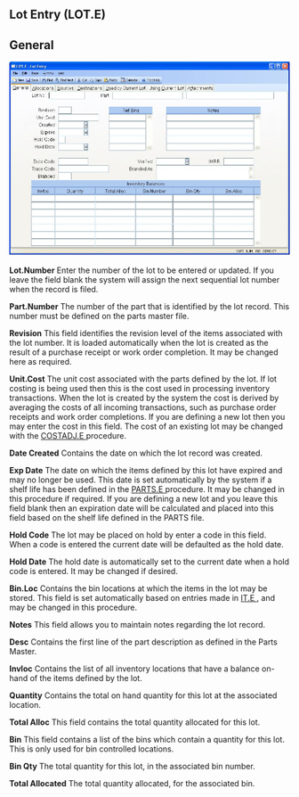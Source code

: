 ##  Lot Entry (LOT.E)

<PageHeader />

##  General

![](./LOT-E-1.jpg)

**Lot.Number** Enter the number of the lot to be entered or updated. If you
leave the field blank the system will assign the next sequential lot number
when the record is filed.  
  
**Part.Number** The number of the part that is identified by the lot record.
This number must be defined on the parts master file.  
  
**Revision** This field identifies the revision level of the items associated
with the lot number. It is loaded automatically when the lot is created as the
result of a purchase receipt or work order completion. It may be changed here
as required.  
  
**Unit.Cost** The unit cost associated with the parts defined by the lot. If lot costing is being used then this is the cost used in processing inventory transactions. When the lot is created by the system the cost is derived by averaging the costs of all incoming transactions, such as purchase order receipts and work order completions. If you are defining a new lot then you may enter the cost in this field. The cost of an existing lot may be changed with the [ COSTADJ.E ](../../../../../rover/AP-OVERVIEW/AP-ENTRY/AP-E/AP-E-2/INV-CONTROL/INV-CONTROL-1/COSTADJ-E) procedure.   
  
**Date Created** Contains the date on which the lot record was created.  
  
**Exp Date** The date on which the items defined by this lot have expired and may no longer be used. This date is set automatically by the system if a shelf life has been defined in the [ PARTS.E ](../../../ENG-OVERVIEW/ENG-ENTRY/PARTS-E) procedure. It may be changed in this procedure if required. If you are defining a new lot and you leave this field blank then an expiration date will be calculated and placed into this field based on the shelf life defined in the PARTS file.   
  
**Hold Code** The lot may be placed on hold by enter a code in this field.
When a code is entered the current date will be defaulted as the hold date.  
  
**Hold Date** The hold date is automatically set to the current date when a
hold code is entered. It may be changed if desired.  
  
**Bin.Loc** Contains the bin locations at which the items in the lot may be stored. This field is set automatically based on entries made in [ IT.E ](../../../../../rover/AP-OVERVIEW/AP-ENTRY/AP-E/CHECKS-E/AP-CONTROL/GLCHART-E/GLCHART-E-1/GLCHART-R2/WO-CONTROL/WO-E/IT-E) , and may be changed in this procedure.   
  
**Notes** This field allows you to maintain notes regarding the lot record.  
  
**Desc** Contains the first line of the part description as defined in the
Parts Master.  
  
**Invloc** Contains the list of all inventory locations that have a balance
on-hand of the items defined by the lot.  
  
**Quantity** Contains the total on hand quantity for this lot at the
associated location.  
  
**Total Alloc** This field contains the total quantity allocated for this lot.  
  
**Bin** This field contains a list of the bins which contain a quantity for
this lot. This is only used for bin controlled locations.  
  
**Bin Qty** The total quantity for this lot, in the associated bin number.  
  
**Total Allocated** The total quantity allocated, for the associated bin.  
  
  
<badge text= "Version 8.10.57" vertical="middle" />

<PageFooter />
